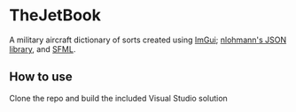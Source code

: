 # TheJetBook
A military aircraft dictionary of sorts created using [ImGui](https://github.com/ocornut/imgui); [nlohmann's JSON library](https://github.com/azadkuh/nlohmann_json_release), and [SFML](https://github.com/eliasdaler/imgui-sfml).

## How to use

Clone the repo and build the included Visual Studio solution

